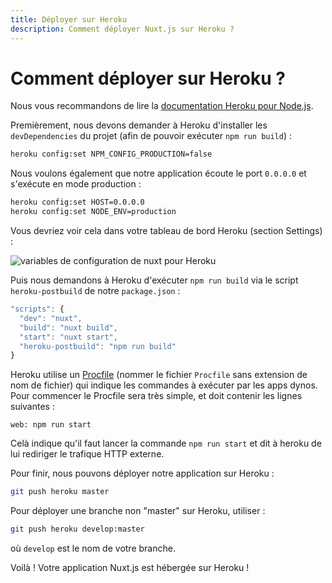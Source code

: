 ```yaml
---
title: Déployer sur Heroku
description: Comment déployer Nuxt.js sur Heroku ?
---
```


# Comment déployer sur Heroku ?

Nous vous recommandons de lire la [documentation Heroku pour Node.js](https://devcenter.heroku.com/articles/nodejs-support).

Premièrement, nous devons demander à Heroku d'installer les `devDependencies` du projet (afin de pouvoir exécuter `npm run build`) :

```bash
heroku config:set NPM_CONFIG_PRODUCTION=false
```

Nous voulons également que notre application écoute le port `0.0.0.0` et s'exécute en mode production :

```bash
heroku config:set HOST=0.0.0.0
heroku config:set NODE_ENV=production
```

Vous devriez voir cela dans votre tableau de bord Heroku (section Settings) :

![variables de configuration de nuxt pour Heroku](https://i.imgur.com/EEKl6aS.png)

Puis nous demandons à Heroku d'exécuter `npm run build` via le script `heroku-postbuild` de notre `package.json` :

```js
"scripts": {
  "dev": "nuxt",
  "build": "nuxt build",
  "start": "nuxt start",
  "heroku-postbuild": "npm run build"
}
```

Heroku utilise un [Procfile](https://devcenter.heroku.com/articles/procfile) (nommer le fichier `Procfile` sans extension de nom de fichier) qui indique les commandes à exécuter par les apps dynos. Pour commencer le Procfile sera très simple, et doit contenir les lignes suivantes :

```
web: npm run start
```

Celà indique qu'il faut lancer la commande `npm run start` et dit à heroku de lui rediriger le trafique HTTP externe.

Pour finir, nous pouvons déployer notre application sur Heroku :

```bash
git push heroku master
```

Pour déployer une branche non "master" sur Heroku, utiliser :
```bash
git push heroku develop:master
```
où `develop` est le nom de votre branche.

Voilà ! Votre application Nuxt.js est hébergée sur Heroku !

